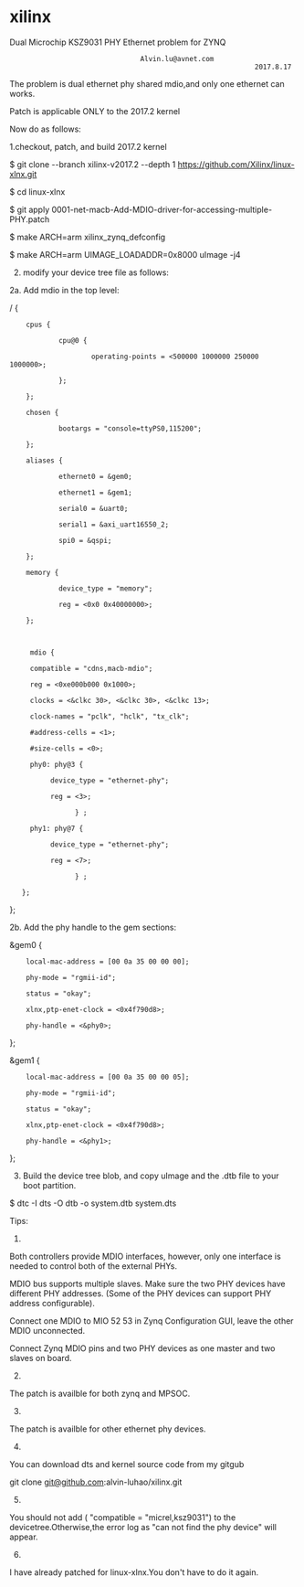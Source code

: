 # xilinx
Dual Microchip KSZ9031 PHY Ethernet problem for ZYNQ

 							        Alvin.lu@avnet.com
                                                                2017.8.17

The problem is dual ethernet phy shared mdio,and only one ethernet can works.

Patch is applicable ONLY to the 2017.2 kernel 

Now do as follows:
 

1.checkout, patch, and build 2017.2 kernel

 
$ git clone --branch xilinx-v2017.2 --depth 1 https://github.com/Xilinx/linux-xlnx.git

$ cd linux-xlnx

$ git apply 0001-net-macb-Add-MDIO-driver-for-accessing-multiple-PHY.patch

$ make ARCH=arm xilinx_zynq_defconfig

$ make ARCH=arm UIMAGE_LOADADDR=0x8000 uImage  -j4



2. modify your device tree file as follows:

2a. Add mdio in the top level:

/ {

        cpus {

                cpu@0 { 

                        operating-points = <500000 1000000 250000 1000000>;

                };

        };

        chosen {

                bootargs = "console=ttyPS0,115200";

        };

        aliases {

                ethernet0 = &gem0;

                ethernet1 = &gem1;

                serial0 = &uart0;

                serial1 = &axi_uart16550_2;

                spi0 = &qspi;

        };

        memory {

                device_type = "memory";

                reg = <0x0 0x40000000>;

        };



         mdio {

         compatible = "cdns,macb-mdio";

         reg = <0xe000b000 0x1000>;

         clocks = <&clkc 30>, <&clkc 30>, <&clkc 13>;

         clock-names = "pclk", "hclk", "tx_clk";

         #address-cells = <1>;

         #size-cells = <0>;

         phy0: phy@3 {

              device_type = "ethernet-phy";

              reg = <3>;

                    } ;

         phy1: phy@7 {

              device_type = "ethernet-phy";

              reg = <7>;

                    } ;

       };

};



2b. Add the phy handle to the gem sections:

&gem0 {


        local-mac-address = [00 0a 35 00 00 00];

        phy-mode = "rgmii-id";

        status = "okay";

        xlnx,ptp-enet-clock = <0x4f790d8>;

        phy-handle = <&phy0>;

};



&gem1 {

        local-mac-address = [00 0a 35 00 00 05];

        phy-mode = "rgmii-id";

        status = "okay";

        xlnx,ptp-enet-clock = <0x4f790d8>;

        phy-handle = <&phy1>;

};



3. Build the device tree blob, and copy uImage and the .dtb file to your boot partition.

$  dtc -I dts -O dtb -o system.dtb system.dts






Tips:

1.

Both controllers provide MDIO interfaces, however, only one interface is needed to control both of the external PHYs.

MDIO bus supports multiple slaves. Make sure the two PHY devices have different PHY addresses. (Some of the PHY devices can support PHY address configurable).

Connect one MDIO to MIO 52 53 in Zynq Configuration GUI, leave the other MDIO unconnected. 

Connect Zynq MDIO pins and two PHY devices as one master and two slaves on board.



2.

The patch is availble for both zynq and MPSOC.

3.

The patch is availble for other ethernet phy devices.

4.

You can download  dts and kernel source code from my gitgub

git clone git@github.com:alvin-luhao/xilinx.git



5.
You should not add ( "compatible = "micrel,ksz9031") to the devicetree.Otherwise,the error log as "can not find the phy device" will appear.

6.
I have already patched for linux-xlnx.You don't have to do it again.
